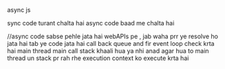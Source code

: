 async js

sync code turant chalta hai 
async code baad me chalta hai


//async code sabse pehle jata hai webAPIs pe , jab waha prr ye resolve ho jata hai tab ye code jata hai call back queue and fir event loop check krta hai main thread main call stack khaali hua ya nhi anad agar hua to main thread un stack pr rah rhe execution context ko execute krta hai 

